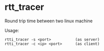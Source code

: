 # rtt_tracer
Round trip time between two linux machine

Usage:

    rtti_tracer -s <port>           (as server)
    rtti_tracer -c <ip> <port>      (as client)

